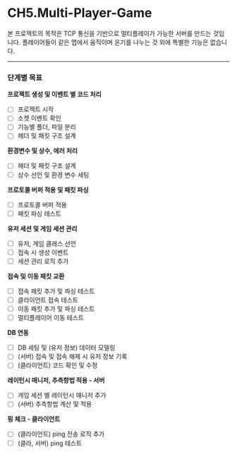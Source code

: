 # CH5.Multi-Player-Game

본 프로젝트의 목적은 TCP 통신을 기반으로 멀티플레이가 가능한 서버를 만드는 것입니다.
플레이어들이 같은 맵에서 움직이며 온기를 나누는 것 외에 특별한 기능은 없습니다.

---

### 단계별 목표

**프로젝트 생성 및 이벤트 별 코드 처리**

- [ ] 프로젝트 시작
- [ ] 소켓 이벤트 확인
- [ ] 기능별 폴더, 파일 분리
- [ ] 헤더 및 패킷 구조 설계

**환경변수 및 상수, 에러 처리**

- [ ] 헤더 및 패킷 구조 설계
- [ ] 상수 선언 및 환경 변수 세팅

**프로토콜 버퍼 적용 및 패킷 파싱**

- [ ] 프로토콜 버퍼 적용
- [ ] 패킷 파싱 테스트

**유저 세션 및 게임 세션 관리**

- [ ] 유저, 게임 클래스 선언
- [ ] 접속 시 생성 이벤트
- [ ] 세션 관리 로직 추가

**접속 및 이동 패킷 교환**

- [ ] 접속 패킷 추가 및 파싱 테스트
- [ ] 클라이언트 접속 테스트
- [ ] 이동 패킷 추가 및 파싱 테스트
- [ ] 멀티플레이어 이동 테스트

**DB 연동**

- [ ] DB 세팅 및 (유저 정보) 데이터 모델링
- [ ] (서버) 접속 및 접속 해제 시 유저 정보 기록
- [ ] (클라이언트) 코드 확인 및 수정

**레이턴시 매니저, 추측항법 적용 - 서버**

- [ ] 게임 세션 별 레이턴시 매니저 추가
- [ ] (서버) 추측항법 계산 및 적용

**핑 체크 - 클라이언트**

- [ ] (클라이언트) ping 전송 로직 추가
- [ ] (클라, 서버) ping 테스트
